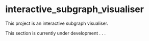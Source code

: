 # interactive_subgraph_visualiser
This project is an interactive subgraph visualiser.

This section is currently under development . . .
